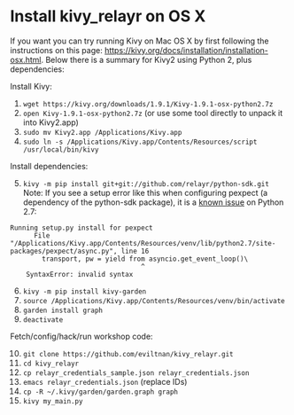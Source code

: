 # Install kivy_relayr on OS X

If you want you can try running Kivy on Mac OS X by first following the 
instructions on this page: https://kivy.org/docs/installation/installation-osx.html. 
Below there is a summary for Kivy2 using Python 2, plus dependencies:

Install Kivy:

1. `wget https://kivy.org/downloads/1.9.1/Kivy-1.9.1-osx-python2.7z`
2. `open Kivy-1.9.1-osx-python2.7z` (or use some tool directly to unpack it into Kivy2.app)
3. `sudo mv Kivy2.app /Applications/Kivy.app`
4. `sudo ln -s /Applications/Kivy.app/Contents/Resources/script /usr/local/bin/kivy`

Install dependencies:

5. `kivy -m pip install git+git://github.com/relayr/python-sdk.git`
Note: If you see a setup error like this when configuring pexpect (a dependency of the python-sdk package), it is a [known issue](https://github.com/pexpect/pexpect/issues/220) on Python 2.7:
```
Running setup.py install for pexpect
      File "/Applications/Kivy.app/Contents/Resources/venv/lib/python2.7/site-packages/pexpect/async.py", line 16
        transport, pw = yield from asyncio.get_event_loop()\
                                 ^
    SyntaxError: invalid syntax
```
6. `kivy -m pip install kivy-garden`
7. `source /Applications/Kivy.app/Contents/Resources/venv/bin/activate`
8. `garden install graph`
9. `deactivate`

Fetch/config/hack/run workshop code:

10. `git clone https://github.com/eviltnan/kivy_relayr.git`
11. `cd kivy_relayr`
12. `cp relayr_credentials_sample.json relayr_credentials.json`
13. `emacs relayr_credentials.json` (replace IDs)
14. `cp -R ~/.kivy/garden/garden.graph graph`
15. `kivy my_main.py`
